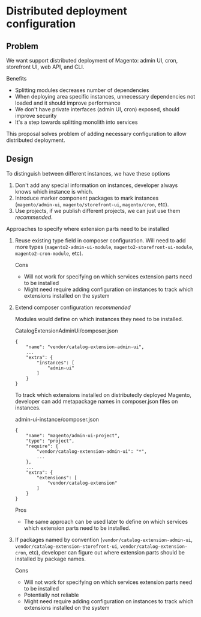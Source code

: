 # Distributed deployment configuration

## Problem

We want support distributed deployment of Magento: admin UI, cron, storefront UI, web API, and CLI.

Benefits
* Splitting modules decreases number of dependencies
* When deploying area specific instances, unnecessary dependencies not loaded and it should improve performance
* We don't have private interfaces (admin UI, cron) exposed, should improve security
* It's a step towards splitting monolith into services

This proposal solves problem of adding necessary configuration to allow distributed deployment.

## Design

To distinguish between different instances, we have these options

1. Don't add any special information on instances, developer always knows which instance is which.
2. Introduce marker component packages to mark instances (`magento/admin-ui`, `magento/storefront-ui`, `magento/cron`, etc).
3. Use projects, if we publish different projects, we can just use them _recommended_.

Approaches to specify where extension parts need to be installed
1. Reuse existing type field in composer configuration. Will need to add more types (`magento2-admin-ui-module`, `magento2-storefront-ui-module`, `magento2-cron-module`, etc).
    
    Cons
    * Will not work for specifying on which services extension parts need to be installed
    * Might need require adding configuration on instances to track which extensions installed on the system
    
2. Extend composer configuration _recommended_

    Modules would define on which instances they need to be installed.
    
    CatalogExtensionAdminUi/composer.json
    ```
    {
        "name": "vendor/catalog-extension-admin-ui",
        ...
        "extra": {
            "instances": [
                "admin-ui"
            ]
        }
    }
    ```
    
    To track which extensions installed on distributedly deployed Magento, developer can add metapackage names in composer.json files on instances.
    
    admin-ui-instance/composer.json
    ```
    {
        "name": "magento/admin-ui-project",
        "type": "project",
        "require": {
            "vendor/catalog-extension-admin-ui": "*",
            ...
        },
        ...
        "extra": {
            "extensions": [
                "vendor/catalog-extension"
            ]
        }
    }
    ```
    
    Pros
    * The same approach can be used later to define on which services which extension parts need to be installed.
    
3. If packages named by convention (`vendor/catalog-extension-admin-ui`, `vendor/catalog-extension-storefront-ui`, `vendor/catalog-extension-cron`, etc), developer can figure out where extension parts should be installed by package names.
    
    Cons
    * Will not work for specifying on which services extension parts need to be installed
    * Potentially not reliable
    * Might need require adding configuration on instances to track which extensions installed on the system
